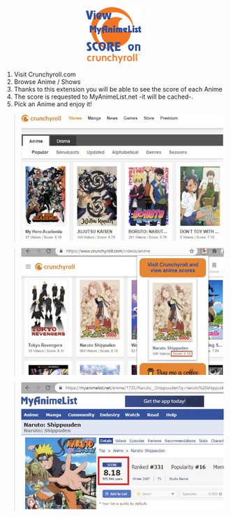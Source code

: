 <div align="center">
	<img src="./logo/logo.png">
</div>

1) Visit Crunchyroll.com
2) Browse Anime / Shows
3) Thanks to this extension you will be able to see the score of each Anime
4) The score is requested to MyAnimeList.net -it will be cached-.
5) Pick an Anime and enjoy it!

> <img src="./showcase/showcase1.jpg">

> <img src="./showcase/showcase2.jpg">

> <img src="./showcase/showcase3.jpg">